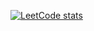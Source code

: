 [![LeetCode stats](https://leetcode-stats-six.vercel.app/?username=UMXNG&theme=dark)](https://github.com/UMXNG/leetcode-stats)
